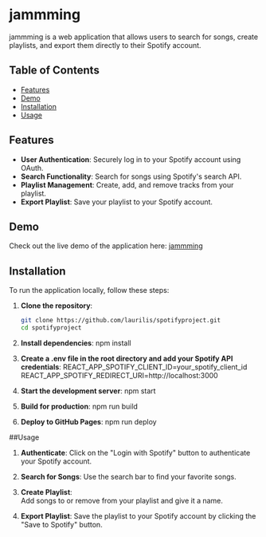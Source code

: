 # jammming

jammming is a web application that allows users to search for songs, create playlists, and export them directly to their Spotify account.

## Table of Contents

- [Features](#features)
- [Demo](#demo)
- [Installation](#installation)
- [Usage](#usage)

## Features

- **User Authentication**: Securely log in to your Spotify account using OAuth.
- **Search Functionality**: Search for songs using Spotify's search API.
- **Playlist Management**: Create, add, and remove tracks from your playlist.
- **Export Playlist**: Save your playlist to your Spotify account.

## Demo

Check out the live demo of the application here: [jammming](https://laurilis.github.io/spotifyproject)

## Installation

To run the application locally, follow these steps:

1. **Clone the repository**:
   ```sh
   git clone https://github.com/laurilis/spotifyproject.git
   cd spotifyproject

2. **Install dependencies**:
    npm install

3. **Create a .env file in the root directory and add your Spotify API credentials**:
    REACT_APP_SPOTIFY_CLIENT_ID=your_spotify_client_id
    REACT_APP_SPOTIFY_REDIRECT_URI=http://localhost:3000

4. **Start the development server**:
    npm start

5. **Build for production**:
    npm run build

6. **Deploy to GitHub Pages**:
    npm run deploy


##Usage

1. **Authenticate**: 
    Click on the "Login with Spotify" button to authenticate your Spotify account.

2. **Search for Songs**: 
    Use the search bar to find your favorite songs.

3. **Create Playlist**:    
    Add songs to or remove from your playlist and give it a name.

4. **Export Playlist**: 
    Save the playlist to your Spotify account by clicking the "Save to Spotify" button.

